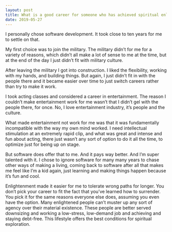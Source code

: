 ```yaml
---
layout: post
title: What is a good career for someone who has achieved spiritual enlightenment?
date: 2019-05-27
---
```


<p>I personally chose software development. It took close to ten years for me to settle on that.</p><p>My first choice was to join the military. The military didn’t for me for a variety of reasons, which didn’t all make a lot of sense to me at the time, but at the end of the day I just didn’t fit with military culture.</p><p>After leaving the military I got into construction. I liked the flexibility, working with my hands, and building things. But again, I just didn’t fit in with the people there and it became easier over time to just switch careers rather than try to make it work.</p><p>I took acting classes and considered a career in entertainment. The reason I couldn’t make entertainment work for me wasn’t that I didn’t gel with the people there, for once. No, I love entertainment industry, it’s people and the culture.</p><p>What made entertainment not work for me was that it was fundamentally incompatible with the way my own mind worked. I need intellectual stimulation at an extremely rapid clip, and what was great and intense and fun about acting, there just wasn’t any sort of option to do it all the time, to optimize just for being up on stage.</p><p>But software does offer that to me. And it pays way better. And I’m super talented with it. I chose to ignore software for many many years to chase other ways of making a living, coming back to software after all that makes me feel like I’m a kid again, just learning and making things happen because it’s fun and cool.</p><p>Enlightenment made it easier for me to tolerate wrong paths for longer. You don’t pick your career to fit the fact that you’ve learned how to surrender. You pick it for the same reasons everyone else does, assuming you even have the option. Many enlightened people can’t muster up any sort of agency over their material existence. These people are better served downsizing and working a low-stress, low-demand job and achieving and staying debt-free. This lifestyle offers the best conditions for spiritual exploration.</p>
